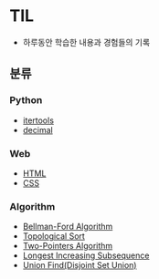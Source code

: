 # TIL

- 하루동안 학습한 내용과 경험들의 기록

## 분류
### Python
- [itertools](Python/itertools.md)
- [decimal](Python/decimal.md)
### Web
- [HTML](Web/HTML.md)
- [CSS](Web/CSS/CSS.md)
### Algorithm
- [Bellman-Ford Algorithm](Algorithm/Bellman-Ford%20Algorithm.md)
- [Topological Sort](Algorithm/Topological%20Sort.md)
- [Two-Pointers Algorithm](Algorithm/Two-Pointers%20Algorithm.md)
- [Longest Increasing Subsequence](Algorithm/Longest%20Increasing%20Subsequence.md)
- [Union Find(Disjoint Set Union)](Algorithm/Union%20Find%20(Disjoint%20Set%20Union).md)